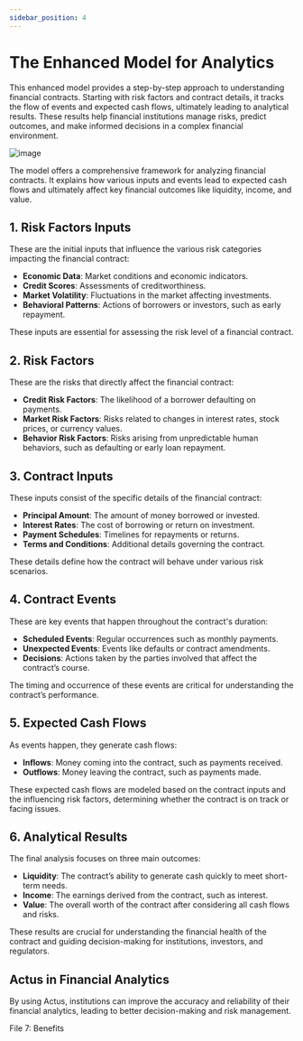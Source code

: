 ```yaml
---
sidebar_position: 4
---
```


# The Enhanced Model for Analytics

This enhanced model provides a step-by-step approach to understanding financial contracts. Starting with risk factors and contract details, it tracks the flow of events and expected cash flows, ultimately leading to analytical results. These results help financial institutions manage risks, predict outcomes, and make informed decisions in a complex financial environment.

![image](https://github.com/user-attachments/assets/0d53aa26-eb88-4268-91ad-7baf959ac23d)

The model offers a comprehensive framework for analyzing financial contracts. It explains how various inputs and events lead to expected cash flows and ultimately affect key financial outcomes like liquidity, income, and value.

## 1. Risk Factors Inputs

These are the initial inputs that influence the various risk categories impacting the financial contract:
- **Economic Data**: Market conditions and economic indicators.
- **Credit Scores**: Assessments of creditworthiness.
- **Market Volatility**: Fluctuations in the market affecting investments.
- **Behavioral Patterns**: Actions of borrowers or investors, such as early repayment.

These inputs are essential for assessing the risk level of a financial contract.

## 2. Risk Factors

These are the risks that directly affect the financial contract:
- **Credit Risk Factors**: The likelihood of a borrower defaulting on payments.
- **Market Risk Factors**: Risks related to changes in interest rates, stock prices, or currency values.
- **Behavior Risk Factors**: Risks arising from unpredictable human behaviors, such as defaulting or early loan repayment.

## 3. Contract Inputs

These inputs consist of the specific details of the financial contract:
- **Principal Amount**: The amount of money borrowed or invested.
- **Interest Rates**: The cost of borrowing or return on investment.
- **Payment Schedules**: Timelines for repayments or returns.
- **Terms and Conditions**: Additional details governing the contract.

These details define how the contract will behave under various risk scenarios.

## 4. Contract Events

These are key events that happen throughout the contract's duration:
- **Scheduled Events**: Regular occurrences such as monthly payments.
- **Unexpected Events**: Events like defaults or contract amendments.
- **Decisions**: Actions taken by the parties involved that affect the contract’s course.

The timing and occurrence of these events are critical for understanding the contract’s performance.

## 5. Expected Cash Flows

As events happen, they generate cash flows:
- **Inflows**: Money coming into the contract, such as payments received.
- **Outflows**: Money leaving the contract, such as payments made.

These expected cash flows are modeled based on the contract inputs and the influencing risk factors, determining whether the contract is on track or facing issues.

## 6. Analytical Results

The final analysis focuses on three main outcomes:
- **Liquidity**: The contract’s ability to generate cash quickly to meet short-term needs.
- **Income**: The earnings derived from the contract, such as interest.
- **Value**: The overall worth of the contract after considering all cash flows and risks.

These results are crucial for understanding the financial health of the contract and guiding decision-making for institutions, investors, and regulators.

## Actus in Financial Analytics

By using Actus, institutions can improve the accuracy and reliability of their financial analytics, leading to better decision-making and risk management.

File 7: Benefits